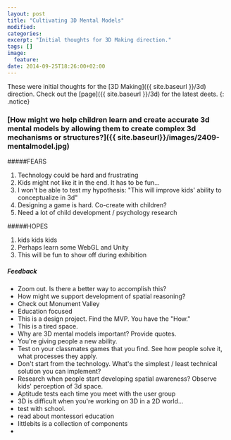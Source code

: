 ```yaml
---
layout: post
title: "Cultivating 3D Mental Models"
modified:
categories: 
excerpt: "Initial thoughts for 3D Making direction."
tags: []
image:
  feature:
date: 2014-09-25T18:26:00+02:00
---
```

These were initial thoughts for the [3D Making]({{ site.baseurl }}/3d) direction. Check out the [page]({{ site.baseurl }}/3d) for the latest deets. 
{: .notice}

### [How might we help children learn and create accurate 3d mental models by allowing them to create complex 3d mechanisms or structures?]({{ site.baseurl}}/images/2409-mentalmodel.jpg)


<!-- Tasks

1. Technology/ physical setup of bringing 3d objects into 2d digital world
2. Gameplay that is fun for kids
3. Structure of game that teaches kids to explore/comprehend 3d space
4. Interface/ interaction on screen
  -->

#####FEARS

1. Technology could be hard and frustrating
2. Kids might not like it in the end. It has to be fun...
3. I won't be able to test my hypothesis: "This will improve kids' ability to conceptualize in 3d"
4. Designing a game is hard. Co-create with children?
5. Need a lot of child development / psychology research


#####HOPES

1. kids kids kids
2. Perhaps learn some WebGL and Unity
3. This will be fun to show off during exhibition


##### Feedback
- Zoom out. Is there a better way to accomplish this? 
- How might we support development of spatial reasoning? 
- Check out Monument Valley
- Education focused
- This is a design project. Find the MVP. You have the "How." 
- This is a tired space. 
- Why are 3D mental models important? Provide quotes.
- You're giving people a new ability. 
- Test on your classmates games that you find. See how people solve it, what processes they apply. 
- Don't start from the technology. What's the simplest / least technical solution you can implement?
- Research when people start developing spatial awareness? Observe kids' perception of 3d space. 
- Aptitude tests each time you meet with the user group
- 3D is difficult when you're working on 3D in a 2D world... 
- test with school. 
- read about montessori education
- littlebits is a collection of components
- 